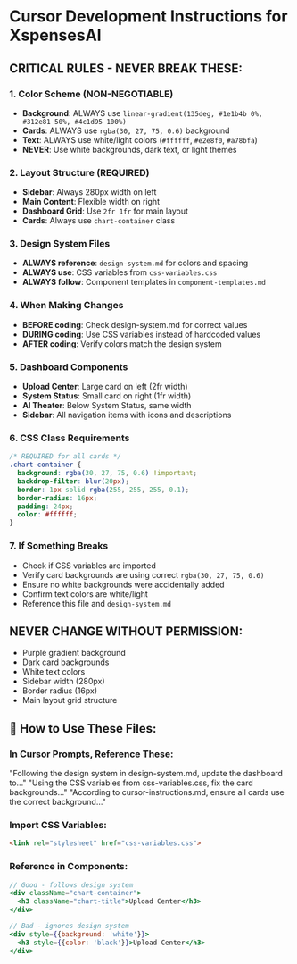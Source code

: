 # Cursor Development Instructions for XspensesAI

## CRITICAL RULES - NEVER BREAK THESE:

### 1. Color Scheme (NON-NEGOTIABLE)
- **Background**: ALWAYS use `linear-gradient(135deg, #1e1b4b 0%, #312e81 50%, #4c1d95 100%)`
- **Cards**: ALWAYS use `rgba(30, 27, 75, 0.6)` background
- **Text**: ALWAYS use white/light colors (`#ffffff`, `#e2e8f0`, `#a78bfa`)
- **NEVER**: Use white backgrounds, dark text, or light themes

### 2. Layout Structure (REQUIRED)
- **Sidebar**: Always 280px width on left
- **Main Content**: Flexible width on right
- **Dashboard Grid**: Use `2fr 1fr` for main layout
- **Cards**: Always use `chart-container` class

### 3. Design System Files
- **ALWAYS reference**: `design-system.md` for colors and spacing
- **ALWAYS use**: CSS variables from `css-variables.css`
- **ALWAYS follow**: Component templates in `component-templates.md`

### 4. When Making Changes
- **BEFORE coding**: Check design-system.md for correct values
- **DURING coding**: Use CSS variables instead of hardcoded values
- **AFTER coding**: Verify colors match the design system

### 5. Dashboard Components
- **Upload Center**: Large card on left (2fr width)
- **System Status**: Small card on right (1fr width)
- **AI Theater**: Below System Status, same width
- **Sidebar**: All navigation items with icons and descriptions

### 6. CSS Class Requirements
```css
/* REQUIRED for all cards */
.chart-container {
  background: rgba(30, 27, 75, 0.6) !important;
  backdrop-filter: blur(20px);
  border: 1px solid rgba(255, 255, 255, 0.1);
  border-radius: 16px;
  padding: 24px;
  color: #ffffff;
}
```

### 7. If Something Breaks
- Check if CSS variables are imported
- Verify card backgrounds are using correct `rgba(30, 27, 75, 0.6)`
- Ensure no white backgrounds were accidentally added
- Confirm text colors are white/light
- Reference this file and `design-system.md`

## NEVER CHANGE WITHOUT PERMISSION:
- Purple gradient background
- Dark card backgrounds
- White text colors
- Sidebar width (280px)
- Border radius (16px)
- Main layout grid structure

## 🔧 **How to Use These Files:**

### **In Cursor Prompts, Reference These:**
"Following the design system in design-system.md, update the dashboard to..."
"Using the CSS variables from css-variables.css, fix the card backgrounds..."
"According to cursor-instructions.md, ensure all cards use the correct background..."

### **Import CSS Variables:**
```html
<link rel="stylesheet" href="css-variables.css">
```

### **Reference in Components:**
```jsx
// Good - follows design system
<div className="chart-container">
  <h3 className="chart-title">Upload Center</h3>
</div>

// Bad - ignores design system
<div style={{background: 'white'}}>
  <h3 style={{color: 'black'}}>Upload Center</h3>
</div>
``` 